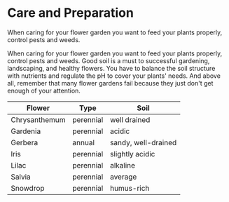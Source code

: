 # Care and Preparation

When caring for your flower garden you want to feed your plants properly, control pests and weeds.

When caring for your flower garden you want to feed your plants properly, control pests and weeds. Good soil is a must to successful gardening, landscaping, and healthy flowers. You have to balance the soil structure with nutrients and regulate the pH to cover your plants' needs. And above all, remember that many flower gardens fail because they just don't get enough of your attention.

|Flower|Type|Soil|
|------|----|----|
|Chrysanthemum|perennial|well drained|
|Gardenia|perennial|acidic|
|Gerbera|annual|sandy, well-drained|
|Iris|perennial|slightly acidic|
|Lilac|perennial|alkaline|
|Salvia|perennial|average|
|Snowdrop|perennial|humus-rich|

